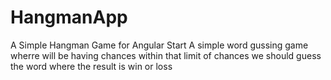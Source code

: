 # HangmanApp
A Simple Hangman Game for Angular Start
A simple word gussing game wherre will be having chances within that limit of chances we should guess the word where the result is win or loss
